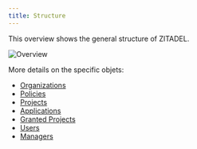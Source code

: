 ```yaml
---
title: Structure
---
```


This overview shows the general structure of ZITADEL.

![Overview](/img/concepts/objects/object_overview.png)

More details on the specific objets:

- [Organizations](./organizations)
- [Policies](./policies)
- [Projects](./projects)
- [Applications](./applications)
- [Granted Projects](./granted_projects)
- [Users](./users)
- [Managers](./managers)
